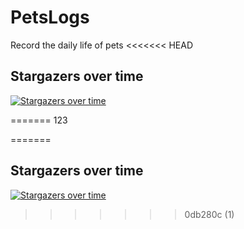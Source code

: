# PetsLogs
Record the daily life of pets
<<<<<<< HEAD

## Stargazers over time
[![Stargazers over time](https://starchart.cc/jeffrey987/PetsLogs.svg?variant=adaptive)](https://starchart.cc/jeffrey987/PetsLogs)

=======
123

=======
## Stargazers over time
[![Stargazers over time](https://starchart.cc/jeffrey987/PetsLogs.svg?variant=adaptive)](https://starchart.cc/jeffrey987/PetsLogs)

>>>>>>> 0db280c (1)
